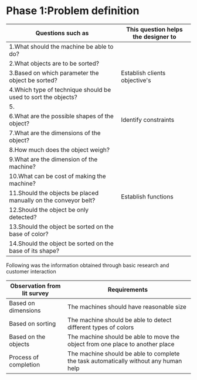 # Phase 1:Problem definition

|  Questions such as|   This question helps the designer to   |
|----|----|
|1.What should the machine be able to do?|
|2.What objects are to be sorted?|
|3.Based on which parameter the object be sorted?|Establish clients objective's|
|4.Which type of technique should be used to sort the objects?|
|5.|
|6.What are the possible shapes of the object?|Identify constraints|
|7.What are the dimensions of the object?|
|8.How much does the object weigh?|
|9.What are the dimension of the machine?|
|10.What can be cost of making the machine?|
|11.Should the objects be placed manually on the conveyor belt?|Establish functions|
|12.Should the object be only detected?|
|13.Should the object be sorted on the base of color?|
|14.Should the object be sorted on the base of its shape?|

Following was the information obtained through basic research and customer interaction

|Observation from lit survey |Requirements|
|----|-----|
|Based on dimensions|The machines should have reasonable size|
|Based on sorting|The machine should be able to detect different types of colors|
|Based on the objects|The machine should be able to move the object from one place to another place|
|Process of completion |The machine should be able to complete the task automatically without any human help|
